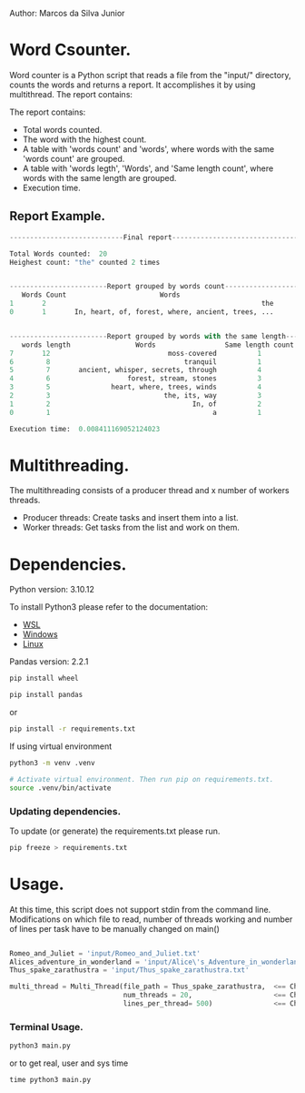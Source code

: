 Author: Marcos da Silva Junior

# Word Csounter.
Word counter is a Python script that reads a file from the "input/" directory, counts the words and returns a report. It accomplishes it by using multithread.
The report contains:

The report contains:
 - Total words counted.
 - The word with the highest count.
 - A table with 'words count' and 'words', where words with the same 'words count' are grouped.
 - A table with 'words legth', 'Words', and 'Same length count', where words with the same length are grouped.
 - Execution time.

## Report Example.
```python
----------------------------Final report--------------------------------------

Total Words counted:  20
Heighest count: "the" counted 2 times


------------------------Report grouped by words count------------------------
   Words Count                       Words
1       2                                                     the
0       1       In, heart, of, forest, where, ancient, trees, ...


------------------------Report grouped by words with the same length------------------------
   words length                Words                 Same length count
7       12                             moss-covered          1        
6        8                                 tranquil          1        
5        7       ancient, whisper, secrets, through          4        
4        6                   forest, stream, stones          3        
3        5               heart, where, trees, winds          4        
2        3                            the, its, way          3        
1        2                                   In, of          2        
0        1                                        a          1        

Execution time:  0.008411169052124023
```

# Multithreading.
The multithreading consists of a producer thread and x number of workers threads.
- Producer threads: Create tasks and insert them into a list.
- Worker threads: Get tasks from the list and work on them.

# Dependencies.

Python version: 3.10.12

To install Python3 please refer to the documentation:
 - [WSL](https://learn.microsoft.com/en-us/windows/python/web-frameworks)
 - [Windows](https://www.python.org/downloads/)
 - [Linux](https://docs.python-guide.org/starting/install3/linux/)

Pandas version: 2.2.1

```bash
pip install wheel
```

```bash
pip install pandas
```

or

```bash
pip install -r requirements.txt
```

If using virtual environment

```bash
python3 -m venv .venv

# Activate virtual environment. Then run pip on requirements.txt.
source .venv/bin/activate
```
### Updating dependencies.

To update (or generate) the requirements.txt please run.

```bash
pip freeze > requirements.txt
```
# Usage.

At this time, this script does not support stdin from the command line. Modifications on which file to read, number of threads working and number of lines per task have to be manually changed on main()


```python

Romeo_and_Juliet = 'input/Romeo_and_Juliet.txt'
Alices_adventure_in_wonderland = 'input/Alice\'s_Adventure_in_wonderland.txt'
Thus_spake_zarathustra = 'input/Thus_spake_zarathustra.txt'

multi_thread = Multi_Thread(file_path = Thus_spake_zarathustra,  <== Change file path here 
                            num_threads = 20,                    <== Change num of threads here
                            lines_per_thread= 500)               <== Change num of lines per task here
```

### Terminal Usage.

```python
python3 main.py
```
or to get real, user and sys time

```python
time python3 main.py
```
